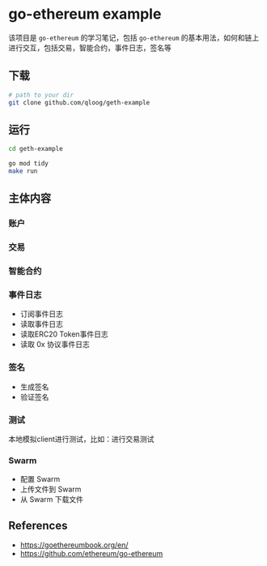 # go-ethereum example

该项目是 `go-ethereum` 的学习笔记，包括 `go-ethereum` 的基本用法，如何和链上进行交互，包括交易，智能合约，事件日志，签名等

## 下载

```bash
# path to your dir
git clone github.com/qloog/geth-example
```

## 运行
```bash
cd geth-example

go mod tidy
make run
```

## 主体内容

### 账户

### 交易

### 智能合约

### 事件日志

- 订阅事件日志
- 读取事件日志
- 读取ERC20 Token事件日志
- 读取 0x 协议事件日志

### 签名

- 生成签名
- 验证签名

### 测试

本地模拟client进行测试，比如：进行交易测试

### Swarm

- 配置 Swarm
- 上传文件到 Swarm
- 从 Swarm 下载文件

## References

- https://goethereumbook.org/en/
- https://github.com/ethereum/go-ethereum